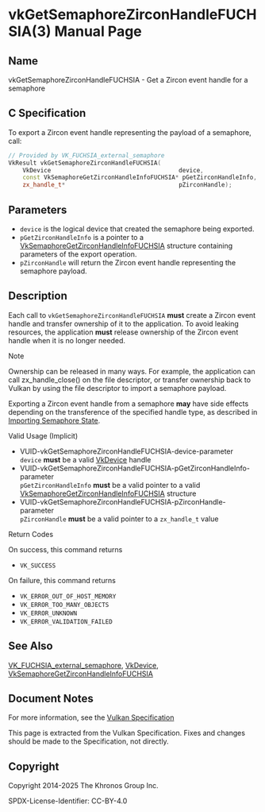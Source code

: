 # vkGetSemaphoreZirconHandleFUCHSIA(3) Manual Page

## Name

vkGetSemaphoreZirconHandleFUCHSIA - Get a Zircon event handle for a semaphore



## [](#_c_specification)C Specification

To export a Zircon event handle representing the payload of a semaphore, call:

```c++
// Provided by VK_FUCHSIA_external_semaphore
VkResult vkGetSemaphoreZirconHandleFUCHSIA(
    VkDevice                                    device,
    const VkSemaphoreGetZirconHandleInfoFUCHSIA* pGetZirconHandleInfo,
    zx_handle_t*                                pZirconHandle);
```

## [](#_parameters)Parameters

- `device` is the logical device that created the semaphore being exported.
- `pGetZirconHandleInfo` is a pointer to a [VkSemaphoreGetZirconHandleInfoFUCHSIA](https://registry.khronos.org/vulkan/specs/latest/man/html/VkSemaphoreGetZirconHandleInfoFUCHSIA.html) structure containing parameters of the export operation.
- `pZirconHandle` will return the Zircon event handle representing the semaphore payload.

## [](#_description)Description

Each call to `vkGetSemaphoreZirconHandleFUCHSIA` **must** create a Zircon event handle and transfer ownership of it to the application. To avoid leaking resources, the application **must** release ownership of the Zircon event handle when it is no longer needed.

Note

Ownership can be released in many ways. For example, the application can call zx\_handle\_close() on the file descriptor, or transfer ownership back to Vulkan by using the file descriptor to import a semaphore payload.

Exporting a Zircon event handle from a semaphore **may** have side effects depending on the transference of the specified handle type, as described in [Importing Semaphore State](https://registry.khronos.org/vulkan/specs/latest/html/vkspec.html#synchronization-semaphores-importing).

Valid Usage (Implicit)

- [](#VUID-vkGetSemaphoreZirconHandleFUCHSIA-device-parameter)VUID-vkGetSemaphoreZirconHandleFUCHSIA-device-parameter  
  `device` **must** be a valid [VkDevice](https://registry.khronos.org/vulkan/specs/latest/man/html/VkDevice.html) handle
- [](#VUID-vkGetSemaphoreZirconHandleFUCHSIA-pGetZirconHandleInfo-parameter)VUID-vkGetSemaphoreZirconHandleFUCHSIA-pGetZirconHandleInfo-parameter  
  `pGetZirconHandleInfo` **must** be a valid pointer to a valid [VkSemaphoreGetZirconHandleInfoFUCHSIA](https://registry.khronos.org/vulkan/specs/latest/man/html/VkSemaphoreGetZirconHandleInfoFUCHSIA.html) structure
- [](#VUID-vkGetSemaphoreZirconHandleFUCHSIA-pZirconHandle-parameter)VUID-vkGetSemaphoreZirconHandleFUCHSIA-pZirconHandle-parameter  
  `pZirconHandle` **must** be a valid pointer to a `zx_handle_t` value

Return Codes

On success, this command returns

- `VK_SUCCESS`

On failure, this command returns

- `VK_ERROR_OUT_OF_HOST_MEMORY`
- `VK_ERROR_TOO_MANY_OBJECTS`
- `VK_ERROR_UNKNOWN`
- `VK_ERROR_VALIDATION_FAILED`

## [](#_see_also)See Also

[VK\_FUCHSIA\_external\_semaphore](https://registry.khronos.org/vulkan/specs/latest/man/html/VK_FUCHSIA_external_semaphore.html), [VkDevice](https://registry.khronos.org/vulkan/specs/latest/man/html/VkDevice.html), [VkSemaphoreGetZirconHandleInfoFUCHSIA](https://registry.khronos.org/vulkan/specs/latest/man/html/VkSemaphoreGetZirconHandleInfoFUCHSIA.html)

## [](#_document_notes)Document Notes

For more information, see the [Vulkan Specification](https://registry.khronos.org/vulkan/specs/latest/html/vkspec.html#vkGetSemaphoreZirconHandleFUCHSIA)

This page is extracted from the Vulkan Specification. Fixes and changes should be made to the Specification, not directly.

## [](#_copyright)Copyright

Copyright 2014-2025 The Khronos Group Inc.

SPDX-License-Identifier: CC-BY-4.0